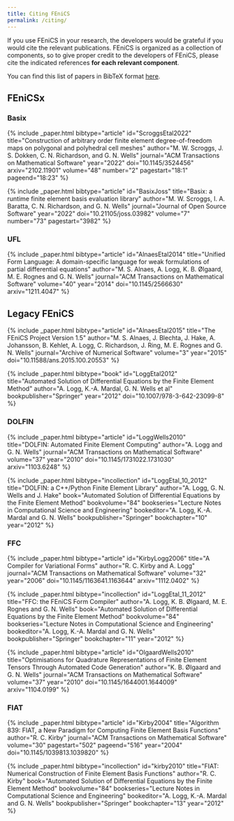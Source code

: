 ```yaml
---
title: Citing FEniCS
permalink: /citing/
---
```

If you use FEniCS in your research, the developers would be grateful if you would cite the
relevant publications. FEniCS is organized as a collection of components, so to give proper
credit to the developers of FEniCS, please cite the indicated references **for each relevant
component**.

You can find this list of papers in BibTeX format [here](/assets/citations.bib).

## FEniCSx

### Basix

{% include _paper.html
  bibtype="article"
  id="ScroggsEtal2022"
  title="Construction of arbitrary order finite element degree-of-freedom maps on polygonal and polyhedral cell meshes"
  author="M. W. Scroggs, J. S. Dokken, C. N. Richardson, and G. N. Wells"
  journal="ACM Transactions on Mathematical Software"
  year="2022"
  doi="10.1145/3524456"
  arxiv="2102.11901"
  volume="48"
  number="2"
  pagestart="18:1"
  pageend="18:23"
%}

{% include _paper.html
  bibtype="article"
  id="BasixJoss"
  title="Basix: a runtime finite element basis evaluation library"
  author="M. W. Scroggs, I. A. Baratta, C. N. Richardson, and G. N. Wells"
  journal="Journal of Open Source Software"
  year="2022"
  doi="10.21105/joss.03982"
  volume="7"
  number="73"
  pagestart="3982"
%}

### UFL
{% include _paper.html
  bibtype="article"
  id="AlnaesEtal2014"
  title="Unified Form Language: A domain-specific language for weak formulations of partial differential equations"
  author="M. S. Alnaes, A. Logg, K. B. Ølgaard, M. E. Rognes and G. N. Wells"
  journal="ACM Transactions on Mathematical Software"
  volume="40"
  year="2014"
  doi="10.1145/2566630"
  arxiv="1211.4047"
%}


## Legacy FEniCS

{% include _paper.html
  bibtype="article"
  id="AlnaesEtal2015"
  title="The FEniCS Project Version 1.5"
  author="M. S. Alnaes, J. Blechta, J. Hake, A. Johansson, B. Kehlet, A. Logg, C. Richardson, J. Ring, M. E. Rognes and G. N. Wells"
  journal="Archive of Numerical Software"
  volume="3"
  year="2015"
  doi="10.11588/ans.2015.100.20553"
%}

{% include _paper.html
  bibtype="book"
  id="LoggEtal2012"
  title="Automated Solution of Differential Equations by the Finite Element Method"
  author="A. Logg, K.-A. Mardal, G. N. Wells et al"
  bookpublisher="Springer"
  year="2012"
  doi="10.1007/978-3-642-23099-8"
%}

### DOLFIN
{% include _paper.html
  bibtype="article"
  id="LoggWells2010"
  title="DOLFIN: Automated Finite Element Computing"
  author="A. Logg and G. N. Wells"
  journal="ACM Transactions on Mathematical Software"
  volume="37"
  year="2010"
  doi="10.1145/1731022.1731030"
  arxiv="1103.6248"
%}

{% include _paper.html
  bibtype="incollection"
  id="LoggEtal_10_2012"
  title="DOLFIN: a C++/Python Finite Element Library"
  author="A. Logg, G. N. Wells and J. Hake"
  book="Automated Solution of Differential Equations by the Finite Element Method"
  bookvolume="84"
  bookseries="Lecture Notes in Computational Science and Engineering"
  bookeditor="A. Logg, K.-A. Mardal and G. N. Wells"
  bookpublisher="Springer"
  bookchapter="10"
  year="2012"
%}

### FFC
{% include _paper.html
  bibtype="article"
  id="KirbyLogg2006"
  title="A Compiler for Variational Forms"
  author="R. C. Kirby and A. Logg"
  journal="ACM Transactions on Mathematical Software"
  volume="32"
  year="2006"
  doi="10.1145/1163641.1163644"
  arxiv="1112.0402"
%}

{% include _paper.html
  bibtype="incollection"
  id="LoggEtal_11_2012"
  title="FFC: the FEniCS Form Compiler"
  author="A. Logg, K. B. Ølgaard, M. E. Rognes and G. N. Wells"
  book="Automated Solution of Differential Equations by the Finite Element Method"
  bookvolume="84"
  bookseries="Lecture Notes in Computational Science and Engineering"
  bookeditor="A. Logg, K.-A. Mardal and G. N. Wells"
  bookpublisher="Springer"
  bookchapter="11"
  year="2012"
%}

{% include _paper.html
  bibtype="article"
  id="OlgaardWells2010"
  title="Optimisations for Quadrature Representations of Finite Element Tensors Through Automated Code Generation"
  author="K. B. Ølgaard and G. N. Wells"
  journal="ACM Transactions on Mathematical Software"
  volume="37"
  year="2010"
  doi="10.1145/1644001.1644009"
  arxiv="1104.0199"
%}

### FIAT
{% include _paper.html
  bibtype="article"
  id="Kirby2004"
  title="Algorithm 839: FIAT, a New Paradigm for Computing Finite Element Basis Functions"
  author="R. C. Kirby"
  journal="ACM Transactions on Mathematical Software"
  volume="30"
  pagestart="502" pageend="516"
  year="2004"
  doi="10.1145/1039813.1039820"
%}

{% include _paper.html
  bibtype="incollection"
  id="kirby2010"
  title="FIAT: Numerical Construction of Finite Element Basis Functions"
  author="R. C. Kirby"
  book="Automated Solution of Differential Equations by the Finite Element Method"
  bookvolume="84"
  bookseries="Lecture Notes in Computational Science and Engineering"
  bookeditor="A. Logg, K.-A. Mardal and G. N. Wells"
  bookpublisher="Springer"
  bookchapter="13"
  year="2012"
%}
